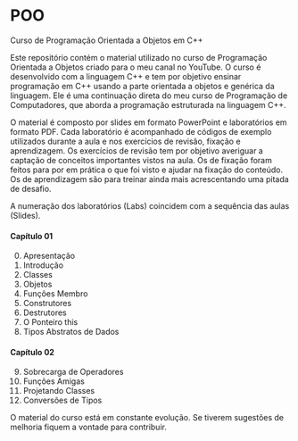 # POO
Curso de Programação Orientada a Objetos em C++

Este repositório contém o material utilizado no curso de Programação Orientada a Objetos criado para o meu canal no YouTube. O curso é desenvolvido com a linguagem C++ e tem por objetivo ensinar programação em C++ usando a parte orientada a objetos e genérica da linguagem. Ele é uma continuação direta do meu curso de Programação de Computadores, que aborda a programação estruturada na linguagem C++.

O material é composto por slides em formato PowerPoint e laboratórios em formato PDF. Cada laboratório é acompanhado de códigos de exemplo utilizados durante a aula e nos exercícios de revisão, fixação e aprendizagem. Os exercícios de revisão tem por objetivo averiguar a captação de conceitos importantes vistos na aula. Os de fixação foram feitos para por em prática o que foi visto e ajudar na fixação do conteúdo. Os de aprendizagem são para treinar ainda mais acrescentando uma pitada de desafio.

A numeração dos laboratórios (Labs) coincidem com a sequência das aulas (Slides).

#### Capítulo 01

  00. Apresentação
  01. Introdução
  02. Classes
  03. Objetos
  04. Funções Membro
  05. Construtores 
  06. Destrutores
  07. O Ponteiro this
  08. Tipos Abstratos de Dados
  
#### Capítulo 02

  09. Sobrecarga de Operadores
  10. Funções Amigas
  11. Projetando Classes
  12. Conversões de Tipos

O material do curso está em constante evolução. Se tiverem sugestões de melhoria fiquem a vontade para contribuir.
